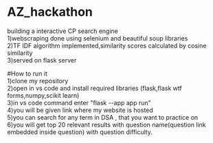 # AZ_hackathon
building a interactive CP search engine <br>
1)webscraping done using selenium and beautiful soup libraries <br>
2)TF IDF algorithm implemented,similarity scores calculated by cosine similarity<br>
3)served on flask server

#How to run it  <br>
1)clone my repository  <br>
2)open in vs code and install required libraries (flask,flask wtf forms,numpy,scikit learn)  <br>
3)in vs code command enter "flask --app app run"  <br>
4)you will be given link where my website is hosted  <br>
5)you can search for any term in DSA , that you want to practice on  <br>
6)you will get top 20 relevant results with question name(question link embedded inside question) with question difficulty.  <br>
